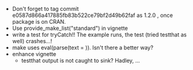 - Don't forget to tag commit  e0587d866a417885fb83b522ce79bf2d49b62faf  as  1.2.0 , once package is on CRAN.
- Use provide_make_list("standard") in vignette
- write a test for tryCatch!! The example runs, the test (tried testthat as
  well) crashes...!
- make uses eval(parse(text = )). Isn't there a better way?
- enhance vignette
  * testthat output is not caught to sink? Hadley, ...
